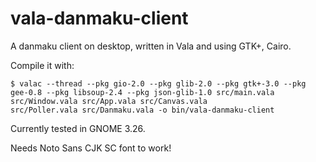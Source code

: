 # vala-danmaku-client
A danmaku client on desktop, written in Vala and using GTK+, Cairo.

Compile it with:

```
$ valac --thread --pkg gio-2.0 --pkg glib-2.0 --pkg gtk+-3.0 --pkg gee-0.8 --pkg libsoup-2.4 --pkg json-glib-1.0 src/main.vala src/Window.vala src/App.vala src/Canvas.vala
src/Poller.vala src/Danmaku.vala -o bin/vala-danmaku-client
```

Currently tested in GNOME 3.26.

Needs Noto Sans CJK SC font to work!
